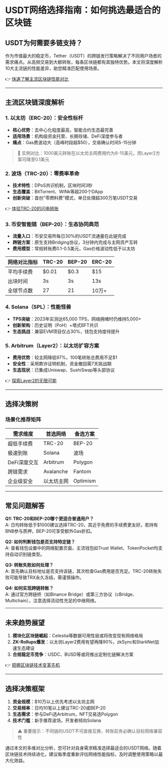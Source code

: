 # USDT网络选择指南：如何挑选最适合的区块链  

## USDT为何需要多链支持？  
作为市值最大的稳定币，Tether（USDT）的跨链发行策略解决了不同用户场景的需求痛点。从高频交易到大额转账，每条区块链都有其独特优势。本文将深度解析10大主流链的性能差异，助您精准匹配使用场景。  

👉 [快速了解主流区块链性能对比](https://bit.ly/okx_welcome)  

---

## 主流区块链深度解析  

### 1. 以太坊（ERC-20）：安全性标杆  
- **核心优势**：去中心化程度最高，智能合约生态最完善  
- **适用场景**：机构级资金托管、长期存储、DeFi深度参与者  
- **痛点**：Gas费波动大（高峰时段超$50），交易确认时间5-15分钟  

> 📌 实例对比：1000美元转账在以太坊主网费用约为8-15美元，而Layer2方案可降至0.1美元  

### 2. 波场（TRC-20）：零费率革命  
- **技术特性**：DPoS共识机制，区块时间3秒  
- **生态覆盖**：BitTorrent、WINk等超200个DApp  
- **创新突破**：首创"零燃料费"模式，单日处理超300万笔USDT交易  

👉 [体验TRC-20的闪电转账](https://bit.ly/okx_welcome)  

### 3. 币安智能链（BEP-20）：生态协同典范  
- **流量入口**：币安交易所每日30%的USDT流通量在此链完成  
- **跨链方案**：原生支持Bridging协议，3分钟内完成与主网资产互转  
- **费用模型**：常规转账费0.1-0.5美元，Gas价格波动性低于以太坊  

| 网络对比指标 | TRC-20 | BEP-20 | ERC-20 |
|------------|--------|--------|--------|
| 平均手续费 | $0.01  | $0.3   | $15    |
| 出块时间   | 3s     | 3s     | 13s    |
| 全球节点数 | 27     | 21     | 10万+  |

### 4. Solana（SPL）：性能怪兽  
- **TPS突破**：2023年实测达65,000 TPS，网络拥堵时仍维持5,000+  
- **创新架构**：历史证明（PoH）+塔式BFT共识  
- **生态挑战**：兼容EVM项目仅占30%，钱包支持度待提升  

### 5. Arbitrum（Layer2）：以太坊扩容方案  
- **费用优势**：较主网降低97%，100笔转账总费用不足$1  
- **安全性**：采用欺诈证明机制，资金撤回需7天挑战期  
- **生态现状**：已集成Uniswap、SushiSwap等头部协议  

👉 [探索Layer2的无限可能](https://bit.ly/okx_welcome)  

---

## 选择决策树  

### 场景化推荐矩阵  
| 需求维度      | 首选网络       | 备选方案       |
|-------------|--------------|--------------|
| 超低手续费   | TRC-20       | BEP-20       |
| 极速到账     | Solana       | 波场         |
| DeFi深度交互 | Arbitrum     | Polygon      |
| 跨链需求     | Avalanche    | Fantom       |
| 企业级安全   | 以太坊主网    | Optimism     |

---

## 常见问题解答  

**Q1: TRC-20和BEP-20哪个更适合普通用户？**  
A: 日均转账低于$1000建议选择TRC-20，其近乎免费的手续费更友好。若持有BNB参与质押，BEP-20可享受额外Gas折扣。  

**Q2: 如何判断钱包是否支持特定链？**  
A: 查看钱包设置中的网络配置页面，主流钱包如Trust Wallet、TokenPocket均支持自动识别链类型。  

**Q3: 转账失败如何处理？**  
A: 首先确认目标地址是否支持该链，其次检查Gas费用是否充足。TRC-20转账失败可能导致TRX永久冻结，需谨慎操作。  

**Q4: 如何实现跨链转账？**  
A: 通过官方跨链桥（如Binance Bridge）或第三方协议（cBridge、Multichain），注意选择流动性充足的中继网络。  

---

## 未来趋势展望  

1. **模块化区块链崛起**：Celestia等数据可用性层或将改变现有网络格局  
2. **ZK-Rollups爆发**：以太坊Layer2费用有望再降90%，zkSync和StarkNet加速生态建设  
3. **合规稳定币竞争**：USDC、BUSD等或将推出定制化链解决方案  

👉 [把握区块链技术变革先机](https://bit.ly/okx_welcome)  

---

## 选择决策框架  

1. **资金规模**：$10万以上优先考虑以太坊主网  
2. **交易频率**：日均10笔以上建议TRC-20或BEP-20  
3. **生态需求**：参与DeFi选Arbitrum，NFT交易选Polygon  
4. **技术门槛**：新手推荐波场，开发者倾向Solana  

> ⚠️ 重要提示：不同链的USDT不可直接互换，转账前务必确认目标网络兼容性  

通过本文的多维对比分析，您可针对自身需求精准选择最适合的USDT网络。随着区块链技术持续进化，建议每季度重新评估网络性能指标，及时调整使用策略以最大化效益。